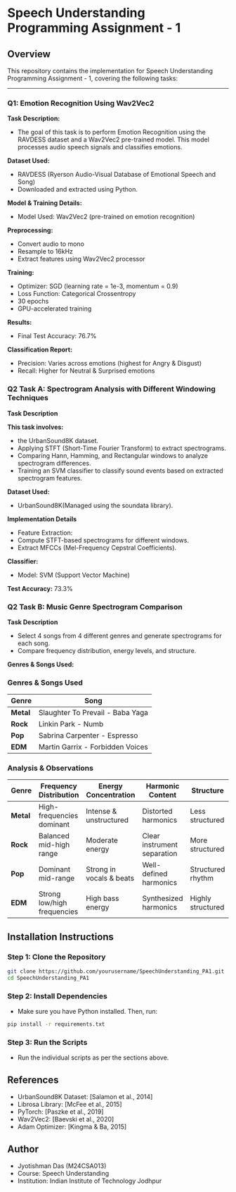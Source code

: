 # **Speech Understanding Programming Assignment - 1**

## **Overview**
This repository contains the implementation for Speech Understanding Programming Assignment - 1, covering the following tasks:

--- 

### **Q1: Emotion Recognition Using Wav2Vec2**

**Task Description:**
 - The goal of this task is to perform Emotion Recognition using the RAVDESS dataset and a Wav2Vec2 pre-trained model. This model processes audio speech signals and classifies emotions.

**Dataset Used:**
 - RAVDESS (Ryerson Audio-Visual Database of Emotional Speech and Song)
 - Downloaded and extracted using Python.

**Model & Training Details:**
 - Model Used: Wav2Vec2 (pre-trained on emotion recognition)

**Preprocessing:**
 - Convert audio to mono
 - Resample to 16kHz
 - Extract features using Wav2Vec2 processor

**Training:**
 - Optimizer: SGD (learning rate = 1e-3, momentum = 0.9)
 - Loss Function: Categorical Crossentropy
 - 30 epochs
 - GPU-accelerated training

**Results:**
 - Final Test Accuracy: 76.7%

**Classification Report:**
 - Precision: Varies across emotions (highest for Angry & Disgust)
 - Recall: Higher for Neutral & Surprised emotions

### **Q2 Task A: Spectrogram Analysis with Different Windowing Techniques**

**Task Description**

**This task involves:**
 -  the UrbanSound8K dataset.
 - Applying STFT (Short-Time Fourier Transform) to extract spectrograms.
 - Comparing Hann, Hamming, and Rectangular windows to analyze spectrogram differences.
 - Training an SVM classifier to classify sound events based on extracted spectrogram features.

**Dataset Used:**
 - UrbanSound8K(Managed using the soundata library).

**Implementation Details**
  - Feature Extraction:
  - Compute STFT-based spectrograms for different windows.
  - Extract MFCCs (Mel-Frequency Cepstral Coefficients).

**Classifier:**
  - Model: SVM (Support Vector Machine)

**Test Accuracy:** 73.3%

### **Q2 Task B: Music Genre Spectrogram Comparison**

**Task Description**

 - Select 4 songs from 4 different genres and generate spectrograms for each song.
 - Compare frequency distribution, energy levels, and structure.

**Genres & Songs Used:**
### **Genres & Songs Used**
| Genre  | Song |
|--------|--------------------------------------------------|
| **Metal**  | Slaughter To Prevail - Baba Yaga |
| **Rock**   | Linkin Park - Numb |
| **Pop**    | Sabrina Carpenter - Espresso |
| **EDM**    | Martin Garrix - Forbidden Voices |


### **Analysis & Observations**
| Genre  | Frequency Distribution | Energy Concentration | Harmonic Content | Structure |
|--------|------------------------|---------------------|-----------------|-----------|
| **Metal**  | High-frequencies dominant | Intense & unstructured | Distorted harmonics | Less structured |
| **Rock**   | Balanced mid-high range | Moderate energy | Clear instrument separation | More structured |
| **Pop**    | Dominant mid-range | Strong in vocals & beats | Well-defined harmonics | Structured rhythm |
| **EDM**    | Strong low/high frequencies | High bass energy | Synthesized harmonics | Highly structured |

## **Installation Instructions**

### **Step 1: Clone the Repository**
```bash
git clone https://github.com/yourusername/SpeechUnderstanding_PA1.git
cd SpeechUnderstanding_PA1
```
### **Step 2: Install Dependencies**
 - Make sure you have Python installed. Then, run:
```bash
pip install -r requirements.txt
```
### **Step 3: Run the Scripts**
 - Run the individual scripts as per the sections above.

## **References**

 - UrbanSound8K Dataset: [Salamon et al., 2014]
 - Librosa Library: [McFee et al., 2015]
 - PyTorch: [Paszke et al., 2019]
 - Wav2Vec2: [Baevski et al., 2020]
 - Adam Optimizer: [Kingma & Ba, 2015]

## **Author**

 - Jyotishman Das (M24CSA013)
 - Course: Speech Understanding
 - Institution: Indian Institute of Technology Jodhpur


